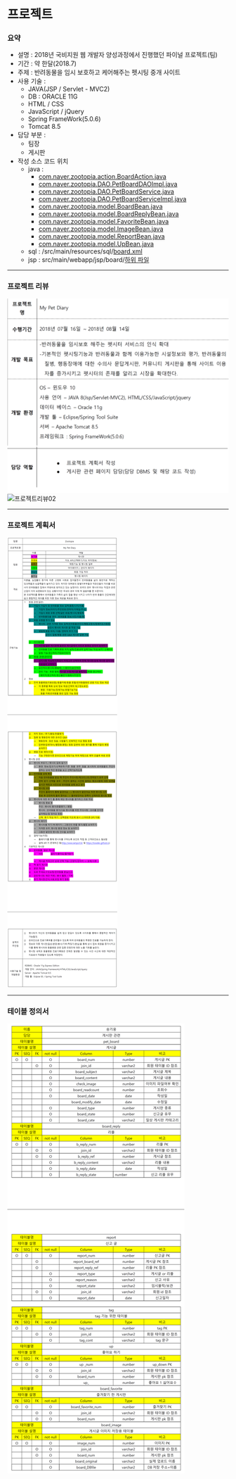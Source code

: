 # 프로젝트
### 요약
* 설명 : 2018년 국비지원 웹 개발자 양성과정에서 진행했던 파이널 프로젝트(팀)
* 기간 : 약 한달(2018.7)
* 주제 : 반려동물을 임시 보호하고 케어해주는 펫시팅 중개 사이트
* 사용 기술 : 
  - JAVA(JSP / Servlet - MVC2) 
  - DB : ORACLE 11G
  - HTML / CSS
  - JavaScript / jQuery
  - Spring FrameWork(5.0.6)
  - Tomcat 8.5
* 담당 부분 : 
  - 팀장
  - 게시판
* 작성 소스 코드 위치 
  - java :
    - [com.naver.zootopia.action.BoardAction.java](https://github.com/rldnddl87/project_zootopia/blob/master/src/main/java/com/naver/zootopia/action/BoardAction.java)
    - [com.naver.zootopia.DAO.PetBoardDAOImpl.java](https://github.com/rldnddl87/project_zootopia/blob/master/src/main/java/com/naver/zootopia/DAO/PetBoardDAOImpl.java)
    - [com.naver.zootopia.DAO.PetBoardService.java](https://github.com/rldnddl87/project_zootopia/blob/master/src/main/java/com/naver/zootopia/DAO/PetBoardService.java)
    - [com.naver.zootopia.DAO.PetBoardServiceImpl.java](https://github.com/rldnddl87/project_zootopia/blob/master/src/main/java/com/naver/zootopia/DAO/PetBoardServiceImpl.java)
    - [com.naver.zootopia.model.BoardBean.java](https://github.com/rldnddl87/project_zootopia/blob/master/src/main/java/com/naver/zootopia/model/BoardBean.java)
    - [com.naver.zootopia.model.BoardReplyBean.java](https://github.com/rldnddl87/project_zootopia/blob/master/src/main/java/com/naver/zootopia/model/BoardReplyBean.java)
    - [com.naver.zootopia.model.FavoriteBean.java](https://github.com/rldnddl87/project_zootopia/blob/master/src/main/java/com/naver/zootopia/model/FavoriteBean.java)
    - [com.naver.zootopia.model.ImageBean.java](https://github.com/rldnddl87/project_zootopia/blob/master/src/main/java/com/naver/zootopia/model/ImageBean.java)
    - [com.naver.zootopia.model.ReportBean.java](https://github.com/rldnddl87/project_zootopia/blob/master/src/main/java/com/naver/zootopia/model/ReportBean.java)
    - [com.naver.zootopia.model.UpBean.java](https://github.com/rldnddl87/project_zootopia/blob/master/src/main/java/com/naver/zootopia/model/UpBean.java) 
  - sql : /src/main/resources/sql/[board.xml](https://github.com/rldnddl87/project_zootopia/blob/master/src/main/resources/sql/board.xml)  
  - jsp : src/main/webapp/jsp/board/[하위 파일](https://github.com/rldnddl87/project_zootopia/tree/master/src/main/webapp/jsp/board)
  
***
### 프로젝트 리뷰
![프로젝트리뷰01](/project_introduction/review01.png)
![프로젝트리뷰02](/project_introduction/review02.png)
***
### 프로젝트 계획서
![프로젝트계획서](/project_introduction/project_plan.png)
***
### 테이블 정의서
![테이블정의서](/project_introduction/define_table.png)
